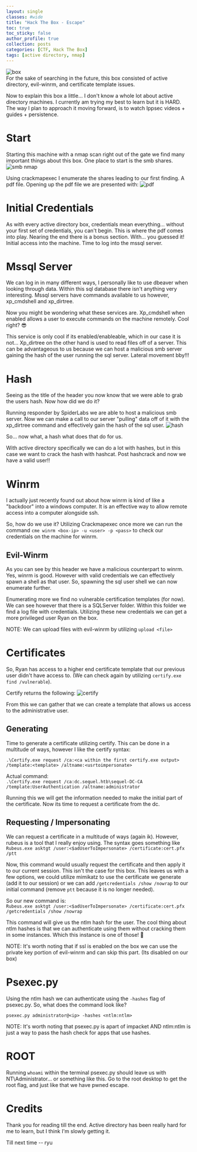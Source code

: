 ```yaml
---
layout: single
classes: #wide
title: "Hack The Box - Escape"
toc: true
toc_sticky: false
author_profile: true
collection: posts
categories: [CTF, Hack The Box]
tags: [active directory, nmap]
---
```

![box](/assets/images/Escape/box.png)  
For the sake of searching in the future, this box consisted of active directory, evil-winrm, and certificate template issues.

Now to explain this box a little... I don't know a whole lot about active directory machines. I currently am trying my best to learn but it is HARD. The way I plan to approach it moving forward, is to watch Ippsec videos + guides + persistence. 

# Start 
Starting this machine with a nmap scan right out of the gate we find many important things about this box. One place to start is the smb shares. 
![smb nmap](/assets/images/Escape/1.png)  

Using crackmapexec I enumerate the shares leading to our first finding. A pdf file. Opening up the pdf file we are presented with: 
![pdf](/assets/images/Escape/1.png)  

# Initial Credentials
As with every active directory box, credentials mean everything... without your first set of credentials, you can't begin. This is where the pdf comes into play. Nearing the end there is a bonus section. With... you guessed it! Initial access into the machine. Time to log into the mssql server.

# Mssql Server
We can log in in many different ways, I personally like to use dbeaver when looking through data. Within this sql database there isn't anything very interesting. Mssql servers have commands available to us however, xp_cmdshell and xp_dirtree.

Now you might be wondering what these services are. Xp_cmdshell when enabled allows a user to execute commands on the machine remotely. Cool right? :sunglasses:

This service is only cool if its enabled/enableable, which in our case it is not... Xp_dirtree on the other hand is used to read files off of a server. This can be advantageous to us because we can host a malicious smb server gaining the hash of the user running the sql server. Lateral movement bby!!!

# Hash 
Seeing as the title of the header you now know that we were able to grab the users hash. Now how did we do it?

Running responder by SpiderLabs we are able to host a malicious smb server. Now we can make a call to our server "pulling" data off of it with the xp_dirtree command and effectively gain the hash of the sql user.
![hash](/assets/images/Escape/3.png)  

So... now what, a hash what does that do for us.

With active directory specifically we can do a lot with hashes, but in this case we want to crack the hash with hashcat. Post hashcrack and now we have a valid user!!

# Winrm
I actually just recently found out about how winrm is kind of like a "backdoor" into a windows computer. It is an effective way to allow remote access into a computer alongside ssh. 

So, how do we use it? Utilizing Crackmapexec once more we can run the command `cme winrm <box-ip> -u <user> -p <pass>` to check our credentials on the machine for winrm. 

## Evil-Winrm
As you can see by this header we have a malicious counterpart to winrm. Yes, winrm is good. However with valid credentials we can effectively spawn a shell as that user. So, spawning the sql user shell we can now enumerate further.

Enumerating more we find no vulnerable certification templates (for now). We can see however that there is a SQLServer folder. Within this folder we find a log file with credentials. Utilizing these new credentials we can get a more privileged user Ryan on the box. 

NOTE: We can upload files with evil-winrm by utilizing `upload <file>`

# Certificates
So, Ryan has access to a higher end certificate template that our previous user didn't have access to. (We can check again by utilizing `certify.exe find /vulnerable`). 

Certify returns the following:
![certify](/assets/images/Escape/5.png)  

From this we can gather that we can create a template that allows us access to the administrative user.

## Generating 
Time to generate a certificate utilizing certify. This can be done in a multitude of ways, however I like the certify syntax:

`.\Certify.exe request /ca:<ca within the first certify.exe output> /template:<template> /altname:<usrtoimpersonate>`

Actual command:  
`.\Certify.exe request /ca:dc.sequel.htb\sequel-DC-CA /template:UserAuthentication /altname:administrator`

Running this we will get the information needed to make the initial part of the certificate. Now its time to request a certificate from the dc. 

## Requesting / Impersonating
We can request a certificate in a multitude of ways (again ik). However, rubeus is a tool that I really enjoy using. The syntax goes something like `Rubeus.exe asktgt /user:<$adUserToImpersonate> /certificate:cert.pfx /ptt`

Now, this command would usually request the certificate and then apply it to our current session. This isn't the case for this box. This leaves us with a few options, we could utilize mimikatz to use the certificate we generate (add it to our session) or we can add `/getcredentials /show /nowrap` to our initial command (remove `ptt` because it is no longer needed).

So our new command is:  
`Rubeus.exe asktgt /user:<$adUserToImpersonate> /certificate:cert.pfx /getcredentials /show /nowrap`

This command will give us the ntlm hash for the user. The cool thing about ntlm hashes is that we can authenticate using them without cracking them in some instances. Which this instance is one of those! :tada:

NOTE: It's worth noting that if ssl is enabled on the box we can use the private key portion of evil-winrm and can skip this part. (Its disabled on our box)

# Psexec.py
Using the ntlm hash we can authenticate using the `-hashes` flag of psexec.py. So, what does the command look like? 

`psexec.py administrator@<ip> -hashes <ntlm:ntlm>`

NOTE: It's worth noting that psexec.py is apart of impacket AND ntlm:ntlm is just a way to pass the hash check for apps that use hashes.

# ROOT
Running `whoami` within the terminal psexec.py should leave us with NT\Administrator... or something like this. Go to the root desktop to get the root flag, and just like that we have pwned escape.


# Credits
Thank you for reading till the end. Active directory has been really hard for me to learn, but I think I'm slowly getting it. 


Till next time
-- ryu

